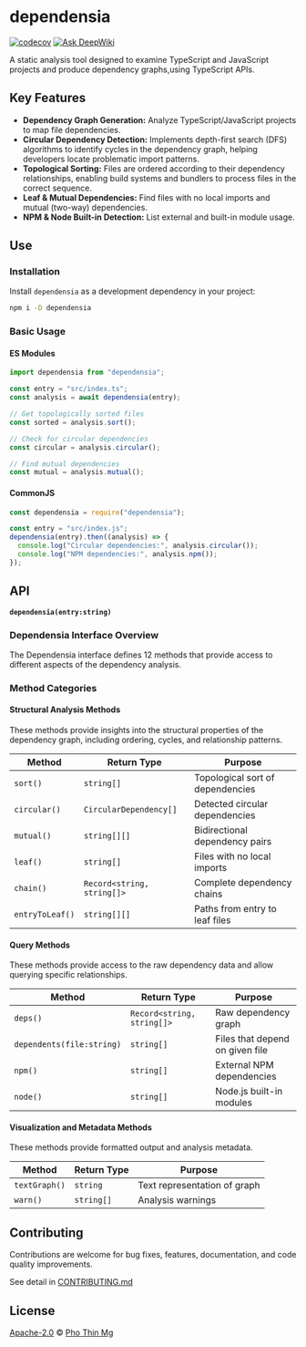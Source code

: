 # dependensia

[![codecov][codecov-svg]][codecov-project] [![Ask DeepWiki][deep-wiki-svg]][deep-wiki-project]

A static analysis tool designed to examine TypeScript and JavaScript projects and produce dependency graphs,using TypeScript APIs.

## Key Features

- **Dependency Graph Generation:** Analyze TypeScript/JavaScript projects to map file dependencies.
- **Circular Dependency Detection:** Implements depth-first search (DFS) algorithms to identify cycles in the dependency graph, helping developers locate problematic import patterns.
- **Topological Sorting:** Files are ordered according to their dependency relationships, enabling build systems and bundlers to process files in the correct sequence.
- **Leaf & Mutual Dependencies:** Find files with no local imports and mutual (two-way) dependencies.
- **NPM & Node Built-in Detection:** List external and built-in module usage.

## Use

### Installation

Install `dependensia` as a development dependency in your project:

```bash
npm i -D dependensia
```

### Basic Usage

#### ES Modules

```ts
import dependensia from "dependensia";

const entry = "src/index.ts";
const analysis = await dependensia(entry);

// Get topologically sorted files
const sorted = analysis.sort();

// Check for circular dependencies
const circular = analysis.circular();

// Find mutual dependencies
const mutual = analysis.mutual();
```

#### CommonJS

```js
const dependensia = require("dependensia");

const entry = "src/index.js";
dependensia(entry).then((analysis) => {
  console.log("Circular dependencies:", analysis.circular());
  console.log("NPM dependencies:", analysis.npm());
});
```

## API

**`dependensia(entry:string)`**

### Dependensia Interface Overview

The Dependensia interface defines 12 methods that provide access to different aspects of the dependency analysis.

### Method Categories

#### Structural Analysis Methods

These methods provide insights into the structural properties of the dependency graph, including ordering, cycles, and relationship patterns.

| Method          | Return Type                | Purpose                          |
| --------------- | -------------------------- | -------------------------------- |
| `sort()`        | `string[]`                 | Topological sort of dependencies |
| `circular()`    | `CircularDependency[]`     | Detected circular dependencies   |
| `mutual()`      | `string[][]`               | Bidirectional dependency pairs   |
| `leaf()`        | `string[]`                 | Files with no local imports      |
| `chain()`       | `Record<string, string[]>` | Complete dependency chains       |
| `entryToLeaf()` | `string[][]`               | Paths from entry to leaf files   |

#### Query Methods

These methods provide access to the raw dependency data and allow querying specific relationships.

| Method                    | Return Type                | Purpose                         |
| ------------------------- | -------------------------- | ------------------------------- |
| `deps()`                  | `Record<string, string[]>` | Raw dependency graph            |
| `dependents(file:string)` | `string[]`                 | Files that depend on given file |
| `npm()`                   | `string[]`                 | External NPM dependencies       |
| `node()`                  | `string[]`                 | Node.js built-in modules        |

#### Visualization and Metadata Methods

These methods provide formatted output and analysis metadata.

| Method        | Return Type | Purpose                      |
| ------------- | ----------- | ---------------------------- |
| `textGraph()` | `string`    | Text representation of graph |
| `warn()`      | `string[]`  | Analysis warnings            |

## Contributing

Contributions are welcome for bug fixes, features, documentation, and code quality improvements.

See detail in [CONTRIBUTING.md][file-contribute]

## License

[Apache-2.0][file-license] © [Pho Thin Mg][ptm]

<!-- markdownlint-disable MD053 -->

[file-license]: LICENSE
[file-contribute]: CONTRIBUTING.md
[ptm]: https://github.com/phothinmg
[codecov-svg]: https://codecov.io/gh/phothinmg/dependensia/graph/badge.svg?token=15NLXHS3J9
[codecov-project]: https://codecov.io/gh/phothinmg/dependensia
[deep-wiki-project]: https://deepwiki.com/phothinmg/dependensia
[deep-wiki-svg]: https://deepwiki.com/badge.svg
